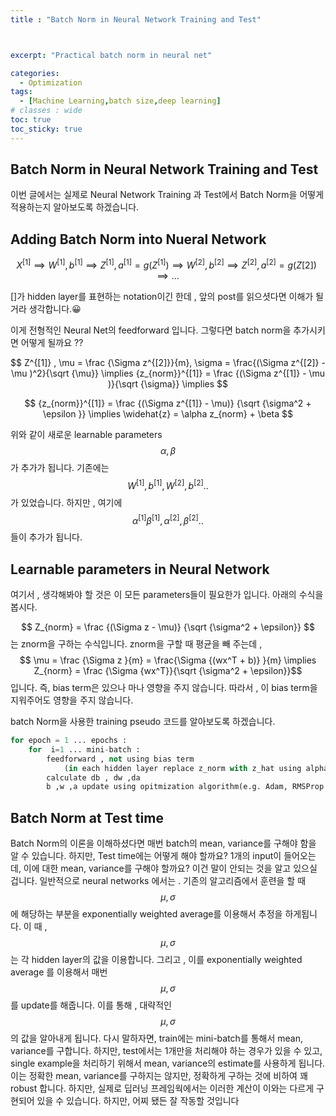 ```yaml
---
title : "Batch Norm in Neural Network Training and Test"



excerpt: "Practical batch norm in neural net"

categories:
  - Optimization
tags:
  - [Machine Learning,batch size,deep learning]
# classes : wide
toc: true
toc_sticky: true
---
```


## Batch Norm in Neural Network Training and Test

이번 글에서는 실제로 Neural Network Training 과 Test에서 Batch Norm을 어떻게 적용하는지 알아보도록 하겠습니다.



## Adding Batch Norm into Nueral Network

$$ X^{[1]}   \implies W^{[1]} , b^{[1]} \implies Z^{[1]} ,  a^{[1]} =  g(Z^{[1]}) \implies W^{[2]}  ,b^{[2]}  \implies Z^{[2]} , a^{[2]} = g(Z{[2]}) \implies  ... $$ 

[]가 hidden layer를 표현하는 notation이긴 한데 , 앞의 post를 읽으셧다면 이해가 될거라 생각합니다.😀

이게 전형적인 Neural Net의 feedforward 입니다. 그렇다면 batch norm을 추가시키면 어떻게 될까요 ??



$$ Z^{[1]} ,  \mu =  \frac {\Sigma z^{[2]}}{m}, \sigma = \frac{(\Sigma z^{[2]} - \mu )^2}{\sqrt {\mu}}  \implies {z_{norm}}^{[1]} = \frac {(\Sigma z^{[1]}  -  \mu )}{\sqrt {\sigma}} \implies  $$

$$ {z_{norm}}^{[1]} = \frac {(\Sigma z^{[1]} - \mu)} {\sqrt {\sigma^2 + \epsilon }} \implies \widehat{z} = \alpha z_{norm} + \beta  $$    



위와 같이 새로운 learnable parameters $$\alpha , \beta $$가 추가가 됩니다.  기존에는 $$W^{[1]} ,b^{[1]} ,W^{[2]} , b^{[2]}  ..$$ 가 있었습니다. 하지만 , 여기에 $$ {\alpha}^{[1]}  {\beta}^{[1]} , {\alpha}^{[2]} , {\beta}^{[2]} ..$$ 들이 추가가 됩니다. 

## Learnable parameters in Neural Network

여기서 , 생각해봐야 할 것은 이 모든 parameters들이 필요한가 입니다. 아래의 수식을 봅시다.

 $$ Z_{norm} = \frac {(\Sigma z - \mu)} {\sqrt {\sigma^2 + \epsilon}} $$ 는 znorm을 구하는 수식입니다. znorm을 구할 때 평균을 빼 주는데 , $$ \mu = \frac {\Sigma z }{m}  = \frac{\Sigma {(wx^T + b)} }{m} \implies Z_{norm} = \frac {\Sigma {wx^T}}{\sqrt {\sigma^2 + \epsilon}}$$ 입니다.   즉, bias term은 있으나 마나 영향을 주지 않습니다. 따라서 , 이 bias term을 지워주어도 영향을 주지 않습니다.



batch Norm을 사용한 training pseudo 코드를 알아보도록 하겠습니다.

```python
for epoch = 1 ... epochs :
	for  i=1 ... mini-batch :
		feedforward , not using bias term
        	(in each hidden layer replace z_norm with z_hat using alpha, beta )
        calculate db , dw ,da 
        b ,w ,a update using opitmization algorithm(e.g. Adam, RMSProp , SGD ,GD etc)
```





## Batch Norm at Test time

Batch Norm의 이론을 이해하셨다면 매번 batch의 mean, variance를 구해야 함을 알 수 있습니다. 하지만, Test time에는 어떻게 해야 할까요? 1개의 input이 들어오는데, 이에 대한 mean, variance를 구해야 할까요? 이건 말이 안되는 것을 알고 있으실 겁니다. 일반적으로 neural networks 에서는 . 기존의 알고리즘에서 훈련을 할 때 $$ \mu , \sigma $$에 해당하는 부분을 exponentially weighted average를 이용해서 추정을 하게됩니다.  이 때 , $$ \mu , \sigma $$는 각 hidden layer의 값을 이용합니다. 그리고 , 이를 exponentially weighted average 를 이용해서 매번 $$ \mu , \sigma $$ 를 update를 해줍니다. 이를 통해 , 대략적인 $$\mu , \sigma$$ 의 값을 알아내게 됩니다.   다시 말하자면, train에는 mini-batch를 통해서 mean, variance를 구합니다. 하지만, test에서는 1개만을 처리해야 하는 경우가 있을 수 있고, single example을 처리하기 위해서 mean, variance의 estimate를 사용하게 됩니다.  이는 정확한 mean, variance를 구하지는 않지만, 정확하게 구하는 것에 비하여 꽤 robust 합니다. 하지만, 실제로 딥러닝 프레임웍에서는 이러한 계산이 이와는 다르게 구현되어 있을 수 있습니다. 하지만, 어찌 됐든 잘 작동할 것입니다